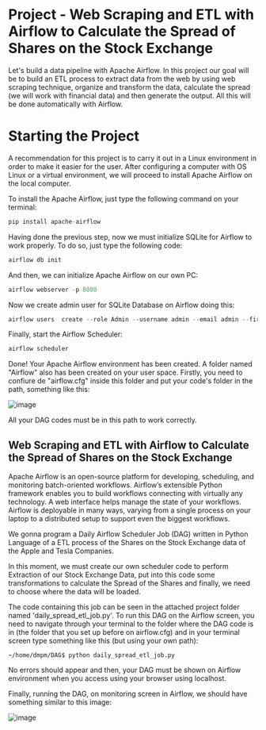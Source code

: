 # Project - Web Scraping and ETL with Airflow to Calculate the Spread of Shares on the Stock Exchange

Let's build a data pipeline with Apache Airflow. 
In this project our goal will be to build an ETL process to extract data from the web by using web scraping technique, organize and transform the data, calculate the spread (we will work with financial data) and then generate the output. 
All this will be done automatically with Airflow.

# Starting the Project

A recommendation for this project is to carry it out in a Linux environment in order to make it easier for the user.
After configuring a computer with OS Linux or a virtual environment, we will proceed to install Apache Airflow on the local computer.

To install the Apache Airflow, just type the following command on your terminal: 

```python
pip install apache-airflow
```

Having done the previous step, now we must initialize SQLite for Airflow to work properly. To do so, just type the following code:

```python
airflow db init
```
And then, we can initialize Apache Airflow on our own PC:

```python
airflow webserver -p 8080
```

Now we create admin user for SQLite Database on Airflow doing this:

```python
airflow users  create --role Admin --username admin --email admin --firstname admin --lastname admin --password admin
```
Finally, start the Airflow Scheduler:

```python
airflow scheduler
```
Done! Your Apache Airflow environment has been created. A folder named "Airflow" also has been created on your user space. Firstly, you need to confiure de "airflow.cfg" inside this folder and put your code's folder in the path, something like this:

![image](https://github.com/ksldados/Projetos-de-Machine-Learning-Engineering-by-Kariston/assets/114116067/e25dcce9-030e-48f4-a989-b78563458546)

All your DAG codes must be in this path to work correctly.

## Web Scraping and ETL with Airflow to Calculate the Spread of Shares on the Stock Exchange

Apache Airflow is an open-source platform for developing, scheduling, and monitoring batch-oriented workflows. Airflow’s extensible Python framework enables you to build workflows connecting with virtually any technology. A web interface helps manage the state of your workflows. Airflow is deployable in many ways, varying from a single process on your laptop to a distributed setup to support even the biggest workflows.

We gonna program a Daily Airflow Scheduler Job (DAG) written in Python Language of a ETL process of the Shares on the Stock Exchange data of the Apple and Tesla Companies.

In this moment, we must create our own scheduler code to perform Extraction of our Stock Exchange Data, put into this code some transformations to calculate the Spread of the Shares and finally, we need to choose where the data will be loaded.

The code containing this job can be seen in the attached project folder named 'daily_spread_etl_job.py'. To run this DAG on the Airflow screen, you need to navigate through your terminal to the folder where the DAG code is in (the folder that you set up before on airflow.cfg) and in your terminal screen type something like this (but using your own path): 


```terminal
~/home/dmpm/DAG$ python daily_spread_etl_job.py 
```
No errors should appear and then, your DAG must be shown on Airflow environment when you access using your browser using localhost.

Finally, running the DAG, on monitoring screen in Airflow, we should have something similar to this image:

![image](https://github.com/ksldados/Projetos-de-Machine-Learning-Engineering-by-Kariston/assets/114116067/ef9cc91c-9083-4059-9383-dd399312b985)
